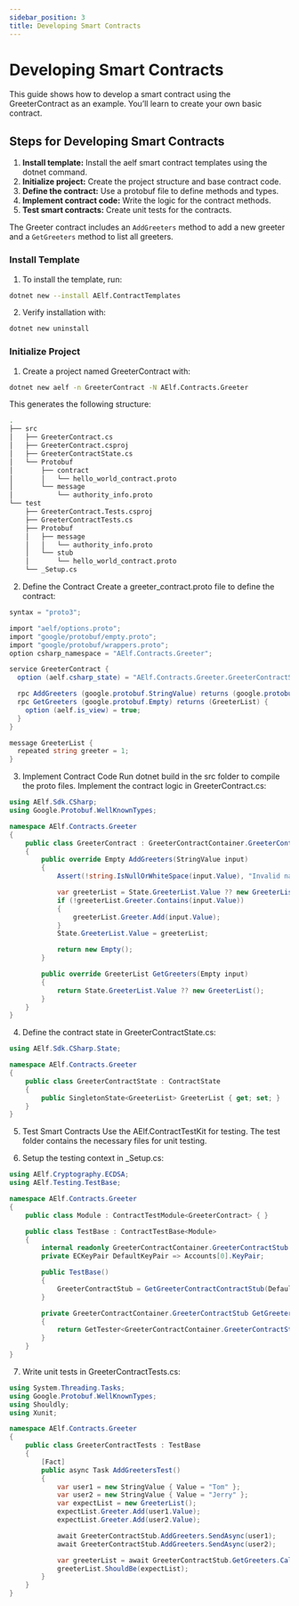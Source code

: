 ```yaml
---
sidebar_position: 3
title: Developing Smart Contracts
---
```



# Developing Smart Contracts
This guide shows how to develop a smart contract using the GreeterContract as an example. You’ll learn to create your own basic contract.

## Steps for Developing Smart Contracts
1. **Install template:** Install the aelf smart contract templates using the dotnet command.
2. **Initialize project:** Create the project structure and base contract code.
3. **Define the contract:** Use a protobuf file to define methods and types.
4. **Implement contract code:** Write the logic for the contract methods.
5. **Test smart contracts:** Create unit tests for the contracts.

The Greeter contract includes an `AddGreeters` method to add a new greeter and a `GetGreeters` method to list all greeters.

### Install Template
1. To install the template, run:
```sh
dotnet new --install AElf.ContractTemplates
```

2. Verify installation with:
```sh
dotnet new uninstall
```

### Initialize Project
1. Create a project named GreeterContract with:
```sh
dotnet new aelf -n GreeterContract -N AElf.Contracts.Greeter
```
This generates the following structure:
```sh
.
├── src
│   ├── GreeterContract.cs
│   ├── GreeterContract.csproj
│   ├── GreeterContractState.cs
│   └── Protobuf
│       ├── contract
│       │   └── hello_world_contract.proto
│       └── message
│           └── authority_info.proto
└── test
    ├── GreeterContract.Tests.csproj
    ├── GreeterContractTests.cs
    ├── Protobuf
    │   ├── message
    │   │   └── authority_info.proto
    │   └── stub
    │       └── hello_world_contract.proto
    └── _Setup.cs
```

2. Define the Contract
Create a greeter_contract.proto file to define the contract:
```cs
syntax = "proto3";

import "aelf/options.proto";
import "google/protobuf/empty.proto";
import "google/protobuf/wrappers.proto";
option csharp_namespace = "AElf.Contracts.Greeter";

service GreeterContract {
  option (aelf.csharp_state) = "AElf.Contracts.Greeter.GreeterContractState";

  rpc AddGreeters (google.protobuf.StringValue) returns (google.protobuf.Empty) {}
  rpc GetGreeters (google.protobuf.Empty) returns (GreeterList) {
    option (aelf.is_view) = true;
  }
}

message GreeterList {
  repeated string greeter = 1;
}
```

3. Implement Contract Code
Run dotnet build in the src folder to compile the proto files. Implement the contract logic in GreeterContract.cs:
```cs
using AElf.Sdk.CSharp;
using Google.Protobuf.WellKnownTypes;

namespace AElf.Contracts.Greeter
{
    public class GreeterContract : GreeterContractContainer.GreeterContractBase
    {
        public override Empty AddGreeters(StringValue input)
        {
            Assert(!string.IsNullOrWhiteSpace(input.Value), "Invalid name.");

            var greeterList = State.GreeterList.Value ?? new GreeterList();
            if (!greeterList.Greeter.Contains(input.Value))
            {
                greeterList.Greeter.Add(input.Value);
            }
            State.GreeterList.Value = greeterList;

            return new Empty();
        }

        public override GreeterList GetGreeters(Empty input)
        {
            return State.GreeterList.Value ?? new GreeterList();
        }
    }
}
```

4. Define the contract state in GreeterContractState.cs:
```cs
using AElf.Sdk.CSharp.State;

namespace AElf.Contracts.Greeter
{
    public class GreeterContractState : ContractState
    {
        public SingletonState<GreeterList> GreeterList { get; set; }
    }
}
```

5. Test Smart Contracts
Use the AElf.ContractTestKit for testing. The test folder contains the necessary files for unit testing.

6. Setup the testing context in _Setup.cs:
```cs
using AElf.Cryptography.ECDSA;
using AElf.Testing.TestBase;

namespace AElf.Contracts.Greeter
{
    public class Module : ContractTestModule<GreeterContract> { }

    public class TestBase : ContractTestBase<Module>
    {
        internal readonly GreeterContractContainer.GreeterContractStub GreeterContractStub;
        private ECKeyPair DefaultKeyPair => Accounts[0].KeyPair;

        public TestBase()
        {
            GreeterContractStub = GetGreeterContractContractStub(DefaultKeyPair);
        }

        private GreeterContractContainer.GreeterContractStub GetGreeterContractContractStub(ECKeyPair senderKeyPair)
        {
            return GetTester<GreeterContractContainer.GreeterContractStub>(ContractAddress, senderKeyPair);
        }
    }
}
```

7. Write unit tests in GreeterContractTests.cs:
```cs
using System.Threading.Tasks;
using Google.Protobuf.WellKnownTypes;
using Shouldly;
using Xunit;

namespace AElf.Contracts.Greeter
{
    public class GreeterContractTests : TestBase
    {
        [Fact]
        public async Task AddGreetersTest()
        {
            var user1 = new StringValue { Value = "Tom" };
            var user2 = new StringValue { Value = "Jerry" };
            var expectList = new GreeterList();
            expectList.Greeter.Add(user1.Value);
            expectList.Greeter.Add(user2.Value);

            await GreeterContractStub.AddGreeters.SendAsync(user1);
            await GreeterContractStub.AddGreeters.SendAsync(user2);

            var greeterList = await GreeterContractStub.GetGreeters.CallAsync(new Empty());
            greeterList.ShouldBe(expectList);
        }
    }
}
```